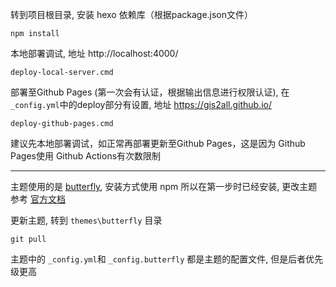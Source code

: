 转到项目根目录, 安装 hexo 依赖库（根据package.json文件）
```
npm install
```

本地部署调试, 地址 http://localhost:4000/
```
deploy-local-server.cmd
```

部署至Github Pages (第一次会有认证，根据输出信息进行权限认证), 在`_config.yml`中的deploy部分有设置, 地址 https://gis2all.github.io/
```
deploy-github-pages.cmd
```

建议先本地部署调试，如正常再部署更新至Github Pages，这是因为 Github Pages使用 Github Actions有次数限制

---

主题使用的是 [butterfly](https://github.com/jerryc127/hexo-theme-butterfly), 安装方式使用 npm 所以在第一步时已经安装, 更改主题参考 [官方文档](https://butterfly.js.org/)

更新主题, 转到 `themes\butterfly` 目录
```
git pull
```

主题中的 `_config.yml`和 `_config.butterfly` 都是主题的配置文件, 但是后者优先级更高
